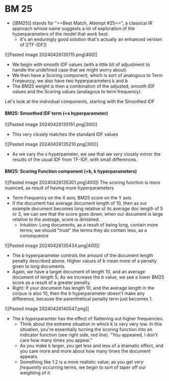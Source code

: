 # BM 25
- [[BM25]] stands for "==Best Match, Attempt #25==", a classical IR approach whose name suggests a lot of exploration of the hyperparameters of the model that work best.
	- It's an enduringly good solution that's actually  an enhanced version of [[TF-IDF]]

![[Pasted image 20240426135115.png|400]]
- We begin with smooth IDF values (with a little bit of adjustment to handle the undefined case that we might worry about)
- We then have a Scoring component, which is sort of analogous to Term Freqeuncy; we also have two hyperparameters k and b
- The BM25 weight is then a combination of the adjusted, smooth IDF values and the Scoring values (analagous to term frequency).

Let's look at the individual components, starting with the Smoothed IDF

#### BM25: Smoothed IDF term (+s hyperparameter)
![[Pasted image 20240426135151.png|300]]
- This very closely matches the standard IDF values

![[Pasted image 20240426135210.png|300]]
- As we vary the $s$ hyperpameter, we see that we very closely mirror the results of the usual IDF from TF-IDF, with small differences.

#### BM25: Scoring Function component (+b, k hyperparameters)

![[Pasted image 20240426135301.png|400]]
The scoring function is more nuanced, as result of having more hyperparameters
- Term Frequency on the X axis, BM25 score on the Y axis
- If the document has average document length of 10, then as our example document becomes long relative ot its average doc length of 5 or 3, we can see that the score goes down; when our document is large relative to the average, score is dimished.
	- Intuition: Long documents, as a result of being long, contain more terms; we should "trust" the terms they *do* contain less, as a consequence

![[Pasted image 20240426135434.png|400]]
- The $b$ hyperparameter controls the amount of the document length penalty described above. Higher values of b mean more of a penalty given to long documents.
- Again, we have a target document of length 10, and an average document of length 5; As we increase the $b$ value, we see a lower BM25 score as a result of a greater penalty.
- Right: If your document has length 10, and the average length in the corpus is also 10, then the b hyperparameter doesn't make any difference, because the parenthetical penalty term just becomes 1.


![[Pasted image 20240426140547.png]]
- The $k$ hyperparamter has the effect of flattening out higher frequencies.
	- Think about the extreme situation in which k is very very low. In this situation, you're essentially turning the scoring function into an indicator function (see right side, red line). "You appeared, I don't care how many times you appear."
	- As you make k larger, you get less and less of a dramatic effect, and you care more and more about how many times the document appears. 
	- Something like 1.2 is a more realistic value; as you get *very frequently* occurring terms, we begin to sort of taper off our weighting of it.
